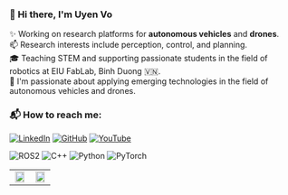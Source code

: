 ### 👋 Hi there, I'm Uyen Vo

✨ Working on research platforms for **autonomous vehicles** and **drones**.  
📫 Research interests include perception, control, and planning.  
🎓 Teaching STEM and supporting passionate students in the field of robotics at EIU FabLab, Binh Duong 🇻🇳.  
🌱 I'm passionate about applying emerging technologies in the field of autonomous vehicles and drones.

### 📬 How to reach me:

[![LinkedIn](https://img.shields.io/badge/LinkedIn-blue?logo=linkedin)](https://www.linkedin.com/in/nh%E1%BA%A5t-duy-475028131/)
[![GitHub](https://img.shields.io/badge/GitHub-000?logo=github)](https://github.com/uyen-vopham)
[![YouTube](https://img.shields.io/badge/YouTube-red?logo=youtube)](https://www.youtube.com/@cavoixanh_ngoicode)

![ROS2](https://img.shields.io/badge/ROS-22314E?style=for-the-badge&logo=ros&logoColor=white)
![C++](https://img.shields.io/badge/C++-00599C?style=for-the-badge&logo=c%2B%2B&logoColor=white)
![Python](https://img.shields.io/badge/Python-3776AB?style=for-the-badge&logo=python&logoColor=white)
![PyTorch](https://img.shields.io/badge/PyTorch-EE4C2C?style=for-the-badge&logo=pytorch&logoColor=white)

<table>
  <tr>
    <td align="center" width="50%">
      <img src="https://github-readme-stats.vercel.app/api/top-langs/?username=uyen-vopham&layout=compact&langs_count=8&theme=default" width="90%" />
    </td>
    <td align="center" width="50%">
      <img src="https://github-readme-stats.vercel.app/api?username=uyen-vopham&show_icons=true&theme=default&count_private=true" width="90%"/>
    </td>
  </tr>
</table>

